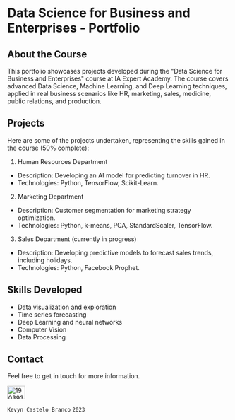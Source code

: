 # Data Science for Business and Enterprises - Portfolio

## About the Course
This portfolio showcases projects developed during the "Data Science for Business and Enterprises" course at IA Expert Academy. The course covers advanced Data Science, Machine Learning, and Deep Learning techniques, applied in real business scenarios like HR, marketing, sales, medicine, public relations, and production.

## Projects
Here are some of the projects undertaken, representing the skills gained in the course (50% complete):

1. Human Resources Department
- Description: Developing an AI model for predicting turnover in HR.
- Technologies: Python, TensorFlow, Scikit-Learn.

2. Marketing Department
- Description: Customer segmentation for marketing strategy optimization.
- Technologies: Python, k-means, PCA, StandardScaler, TensorFlow.

3. Sales Department (currently in progress)
- Description: Developing predictive models to forecast sales trends, including holidays.
- Technologies: Python, Facebook Prophet.


## Skills Developed
- Data visualization and exploration
- Time series forecasting
- Deep Learning and neural networks
- Computer Vision
- Data Processing

## Contact
Feel free to get in touch for more information.

<a href="https://linkedin.com/in/kevyn-gabriel-castelo-branco-1903931aa/" target="blank"><img align="center" src="https://raw.githubusercontent.com/rahuldkjain/github-profile-readme-generator/master/src/images/icons/Social/linked-in-alt.svg" alt="1903931aa" height="30" width="40" /></a>


 `Kevyn Castelo Branco` `2023`
 
